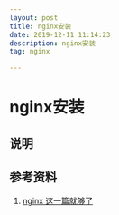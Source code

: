 ```yaml
---
layout: post
title: nginx安装
date: 2019-12-11 11:14:23
description: nginx安装
tag: nginx

---
```

# nginx安装

## 说明

## 参考资料

1. [nginx 这一篇就够了](https://juejin.im/post/5d81906c518825300a3ec7ca)

